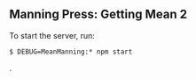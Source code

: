## Manning Press: Getting Mean 2
To start the server, run:
```
$ DEBUG=MeanManning:* npm start
```

.